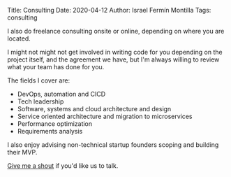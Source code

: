 Title: Consulting
Date: 2020-04-12
Author: Israel Fermín Montilla
Tags: consulting


I also do freelance consulting onsite or online, depending on where you are located.

I might not might not get involved in writing code for you depending on the project itself,
and the agreement we have, but I'm always willing to review what your team has done for you.

The fields I cover are:

* DevOps, automation and CICD
* Tech leadership
* Software, systems and cloud architecture and design
* Service oriented architecture and migration to microservices
* Performance optimization
* Requirements analysis

I also enjoy advising non-technical startup founders scoping and building their MVP.

[Give me a shout](mailto:ferminster@gmail.com) if you'd like us to talk.
